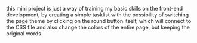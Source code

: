 this mini project is just a way of training my basic skills on the front-end development, by creating a simple tasklist with the possibility of switching the page theme by clicking on the round button itself, which will connect to the CSS file and also change the colors of the entire page, but keeping the original words. 
